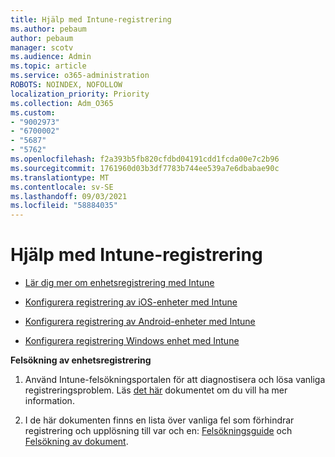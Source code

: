 ```yaml
---
title: Hjälp med Intune-registrering
ms.author: pebaum
author: pebaum
manager: scotv
ms.audience: Admin
ms.topic: article
ms.service: o365-administration
ROBOTS: NOINDEX, NOFOLLOW
localization_priority: Priority
ms.collection: Adm_O365
ms.custom:
- "9002973"
- "6700002"
- "5687"
- "5762"
ms.openlocfilehash: f2a393b5fb820cfdbd04191cdd1fcda00e7c2b96
ms.sourcegitcommit: 1761960d03b3df7783b744ee539a7e6dbabae90c
ms.translationtype: MT
ms.contentlocale: sv-SE
ms.lasthandoff: 09/03/2021
ms.locfileid: "58884035"
---
```

# <a name="help-with-intune-enrollment"></a>Hjälp med Intune-registrering


- [Lär dig mer om enhetsregistrering med Intune](https://docs.microsoft.com/intune/device-enrollment)

- [Konfigurera registrering av iOS-enheter med Intune](https://docs.microsoft.com/intune/ios-enroll)

- [Konfigurera registrering av Android-enheter med Intune](https://docs.microsoft.com/intune/android-enroll)

- [Konfigurera registrering Windows enhet med Intune](https://docs.microsoft.com/intune/windows-enroll)

**Felsökning av enhetsregistrering**

1. Använd Intune-felsökningsportalen för att diagnostisera och lösa vanliga registreringsproblem. Läs [det här](https://docs.microsoft.com/intune/help-desk-operators) dokumentet om du vill ha mer information.

2. I de här dokumenten finns en lista över vanliga fel som förhindrar registrering och upplösning till var och en: [Felsökningsguide](https://support.microsoft.com/help/4469913/troubleshooting-windows-device-enrollment-problems-in-microsoft-intune) och [Felsökning av dokument](https://docs.microsoft.com/intune/troubleshoot-device-enrollment-in-intune).